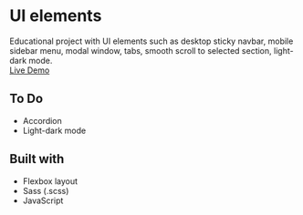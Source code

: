 # UI elements
Educational project with UI elements such as desktop sticky navbar, mobile sidebar menu, modal window, tabs, smooth scroll to selected section, light-dark mode.  
[Live Demo](https://abatushkova.github.io/edu-ui-elements/)

## To Do
- Accordion
- Light-dark mode

## Built with
- Flexbox layout
- Sass (.scss)
- JavaScript
